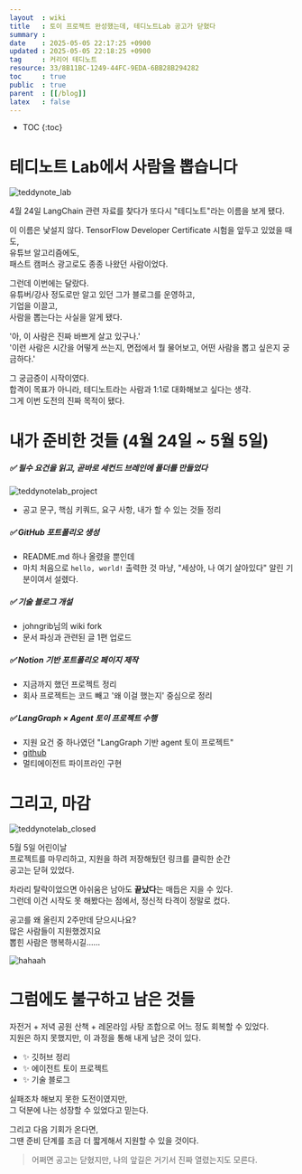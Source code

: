 ```yaml
---
layout  : wiki
title   : 토이 프로젝트 완성했는데, 테디노트Lab 공고가 닫혔다
summary : 
date    : 2025-05-05 22:17:25 +0900
updated : 2025-05-05 22:18:25 +0900
tag     : 커리어 테디노트
resource: 33/8B11BC-1249-44FC-9EDA-6BB28B294282
toc     : true
public  : true
parent  : [[/blog]]
latex   : false
---
```

* TOC
{:toc}

# 테디노트 Lab에서 사람을 뽑습니다
![teddynote_lab](https://i.imgur.com/TtpoIOy.png)

4월 24일
LangChain 관련 자료를 찾다가 또다시 "테디노트"라는 이름을 보게 됐다.

이 이름은 낯설지 않다. TensorFlow Developer Certificate 시험을 앞두고 있었을 때도,  
유튜브 알고리즘에도,  
패스트 캠퍼스 광고로도 종종 나왔던 사람이었다.

그런데 이번에는 달랐다.  
유튜버/강사 정도로만 알고 있던 그가 블로그를 운영하고,  
기업을 이끌고,  
사람을 뽑는다는 사실을 알게 됐다.

'아, 이 사람은 진짜 바쁘게 살고 있구나.'  
'이런 사람은 시간을 어떻게 쓰는지, 면접에서 뭘 물어보고, 어떤 사람을 뽑고 싶은지 궁금하다.'  

그 궁금증이 시작이였다.  
합격이 목표가 아니라, 테디노트라는 사람과 1:1로 대화해보고 싶다는 생각.  
그게 이번 도전의 진짜 목적이 됐다.


# 내가 준비한 것들 (4월 24일 ~ 5월 5일)
##### ✅ 필수 요건을 읽고, 곧바로 세컨드 브레인에 폴더를 만들었다
![teddynotelab_project](https://i.imgur.com/bIIsNAM.png)

- 공고 문구, 핵심 키쿼드, 요구 사항, 내가 할 수 있는 것들 정리

##### ✅ GitHub 포트폴리오 생성
- README.md 하나 올렸을 뿐인데  
- 마치 처음으로 `hello, world!` 출력한 것 마냥, "세상아, 나 여기 살아있다" 알린 기분이여서 설렜다.

##### ✅ 기술 블로그 개설
- johngrib님의 wiki fork
- 문서 파싱과 관련된 글 1편 업로드

##### ✅ Notion 기반 포트폴리오 페이지 제작
- 지금까지 했던 프로젝트 정리
- 회사 프로젝트는 코드 빼고 '왜 이걸 했는지' 중심으로 정리

##### ✅ LangGraph × Agent 토이 프로젝트 수행
- 지원 요건 중 하나였던 "LangGraph 기반 agent 토이 프로젝트"
- [github](https://github.com/microz42/newsletter_agent_graph)
- 멀티에이전트 파이프라인 구현


# 그리고, 마감
![teddynotelab_closed](https://i.imgur.com/U8bPn8e.jpeg)

5월 5일 어린이날  
프로젝트를 마무리하고, 지원을 하려 저장해뒀던 링크를 클릭한 순간  
공고는 닫혀 있었다.

차라리 탈락이었으면 아쉬움은 남아도 **끝났다**는 매듭은 지을 수 있다.  
그런데 이건 시작도 못 해봤다는 점에서, 정신적 타격이 정말로 컸다.  

공고를 왜 올린지 2주만데 닫으시나요?  
많은 사람들이 지원했겠지요  
뽑힌 사람은 행복하시길......

![hahaah](https://i.imgur.com/F0gRWjf.jpeg)


# 그럼에도 불구하고 남은 것들
자전거 + 저녁 공원 산책 + 레몬라임 사탕 조합으로 어느 정도 회복할 수 있었다.  
지원은 하지 못했지만, 이 과정을 통해 내게 남은 것이 있다.
- ✨ 깃허브 정리
- ✨ 에이전트 토이 프로젝트
- ✨ 기술 블로그  

실패조차 해보지 못한 도전이였지만,  
그 덕분에 나는 성장할 수 있었다고 믿는다.

그리고 다음 기회가 온다면,  
그땐 준비 단계를 조금 더 짧게해서 지원할 수 있을 것이다.  

>어쩌면 공고는 닫혔지만, 나의 앞길은 거기서 진짜 열렸는지도 모른다.



